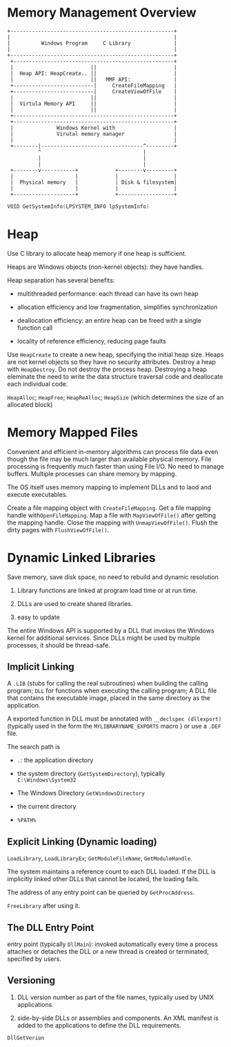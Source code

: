 # Memory Management Overview

```
+-----------------------------------------------------+
|                                                     |
|          Windows Program     C Library              |
|                                                     |
+-----------------------------------------------------+
 +----------------------------------------------------+
 |                         ||                         |
 |  Heap API: HeapCreate.. ||                         |
 |                         ||   MMF API:              |
 +--------------------------|     CreateFileMapping   |
 +--------------------------|     CreateViewOfFile    |
 |                         ||                         |
 |  Virtula Memory API     ||                         |
 |                         ||                         |
 +----------------------------------------------------+
 +----------------------------------------------------+
 |              Windows Kernel with                   |
 |              Virutal memory manager                |
 |                                                    |
 +--------|---------------------------------^---------+
          ^                                 |
          |                                 |
          |                                 |
 +--------v-----------+            +--------v---------+
 |                    |            |                  |
 |  Physical memory   |            | Disk & filesystem|
 |                    |            |                  |
 +--------------------+            +------------------+

```

```c
VOID GetSystemInfo(LPSYSTEM_INFO lpSystemInfo)
```

# Heap

Use C library to allocate heap memory if one heap is sufficient.

Heaps are Windows objects (non-kernel objects): they have handles.

Heap separation has several benefits:

- multithreaded performance: each thread can have its own heap

- allocation efficiency and low fragmentation, simplifies synchronization

- deallocation efficiency: an entire heap can be freed with a single function call

- locality of reference efficiency, reducing page faults

Use `HeapCreate` to create a new heap, specifying the initial heap size.
Heaps are not kernel objects so they have no security attributes. Destroy a heap with `HeapDestroy`. Do not destroy the process heap.
Destroying a heap eleminate the need to write the data structure traversal code and deallocate each individual code.

`HeapAlloc`; `HeapFree`; `HeapReAlloc`; `HeapSize` (which determines the size of an allocated block)

# Memory Mapped Files

Convenient and efficient in-memory algorithms can process file data even though the file may be much larger than available physical memory. File processing is frequently much faster than using File I/O. No need to manage buffers. Multiple processes can share memory by mapping.

The OS itself uses memory mapping to implement DLLs and to laod and execute executables.

Create a file mapping object with `CreateFileMapping`. Get a file mapping handle with`OpenFileMapping`. Map a file with `MapViewOfFile()` after getting the mapping handle. Close the mapping with `UnmapViewOfFile()`. Flush the dirty pages with `FlushViewOfFile()`.


# Dynamic Linked Libraries

Save memory, save disk space, no need to rebuild and dynamic resolution

1. Library functions are linked at program load time or at run time.

2. DLLs are used to create shared libraries.

3. easy to update

The entire Windows API is supported by a DLL that invokes the Windows 
kernel for additional services. Since DLLs might be used by multiple processes, it should be thread-safe.

## Implicit Linking

A `.LIB` (stubs for calling the real subroutines) when building the calling program; `DLL` for functions when executing the calling program; A DLL file that contains the executable image, placed in the same directory as the application.

A exported function in DLL must be annotated with `__declspec (dllexport)` (typically used in the form the `MYLIBRARYNAME_EXPORTS` macro )  or use a `.DEF` file.

The search path is 

- `.`: the application directory

- the system directory (`GetSystemDirectory`), typically `C:\Windows\System32`

- The Windows Directory `GetWindowsDirectory`

- the current directory

- `%PATH%`

## Explicit Linking (Dynamic loading) 

`LoadLibrary`, `LoadLibraryEx`; `GetModuleFileName`, `GetModuleHandle`.

The system maintains a reference count to each DLL loaded. If the DLL is implicitly linked other DLLs that cannot be located, the loading fails. 

The address of any entry point can be queried by `GetProcAddress`.

`FreeLibrary` after using it.

## The DLL Entry Point

entry point (typically `DllMain`): invoked automatically every time a process attaches or detaches the DLL or a new thread is created or terminated, specified by users.

## Versioning

1. DLL version number as part of the file names, typically used by UNIX applications.

2. side-by-side DLLs or assemblies and components. An XML manifest is added to the applications to define the DLL requirements.

`DllGetVerion`
